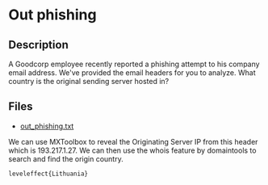 # Out phishing

## Description

A Goodcorp employee recently reported a phishing attempt to his company email address. We've provided the email headers for you to analyze. What country is the original sending server hosted in?

## Files

* [out_phishing.txt](files/out_phishing.txt)



We can use MXToolbox to reveal the Originating Server IP from this header which is 193.217.1.27. We can then use the whois feature by domaintools to search and find the origin country.



```
leveleffect{Lithuania}
```


